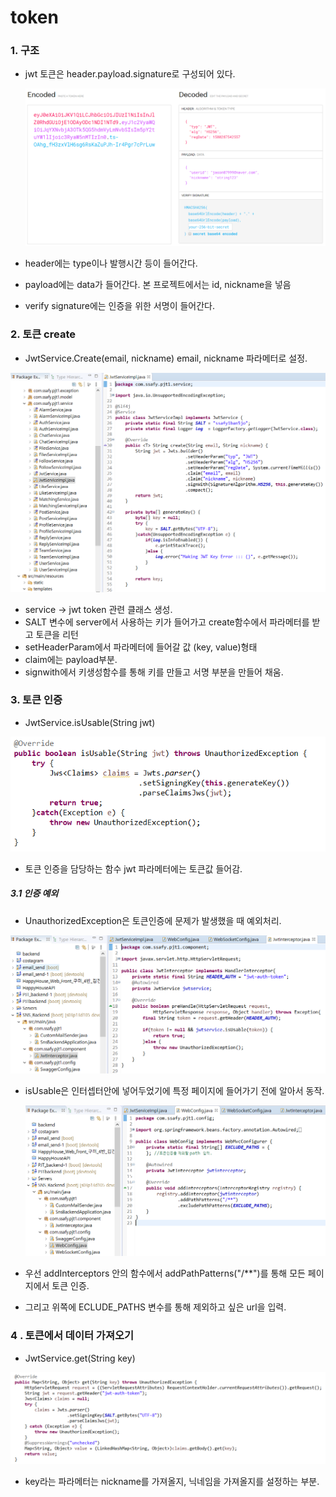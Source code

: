 # token

### 1. 구조

- jwt 토큰은 header.payload.signature로 구성되어 있다.

  ![token1](../images/token1.PNG)

- header에는 type이나 발행시간 등이 들어간다.

- payload에는 data가 들어간다. 본 프로젝트에서는 id, nickname을 넣음

- verify signature에는 인증을 위한 서명이 들어간다.



### 2. 토큰 create

- JwtService.Create(email, nickname)  email, nickname 파라메터로 설정.

![token2](../images/token2.PNG)

- service -> jwt token 관련 클래스 생성.
- SALT 변수에 server에서 사용하는 키가 들어가고 create함수에서 파라메터를 받고 토큰을 리턴
- setHeaderParam에서 파라메터에 들어갈 값 (key, value)형태
- claim에는 payload부분.
- signwith에서 키생성함수를 통해 키를 만들고 서명 부분을 만들어 채움.



### 3. 토큰 인증

- JwtService.isUsable(String jwt)

![token3](../images/token3.PNG)

- 토큰 인증을 담당하는 함수 jwt 파라메터에는 토큰값 들어감.

##### 3.1 인증 예외

- UnauthorizedException은 토큰인증에 문제가 발생했을 때 예외처리.

![token5](../images/token5.PNG)

- isUsable은 인터셉터안에 넣어두었기에 특정 페이지에 들어가기 전에 알아서 동작.

  ![token6](../images/token6.PNG)

- 우선 addInterceptors 안의 함수에서 addPathPatterns("/**")를 통해 모든 페이지에서 토큰 인증.

- 그리고 위쪽에 ECLUDE_PATHS 변수를 통해 제외하고 싶은 url을 입력.



### 4 . 토큰에서 데이터 가져오기

- JwtService.get(String key)

![token4](../images/token4.PNG)

- key라는 파라메터는 nickname를 가져올지, 닉네임을 가져올지를 설정하는 부분. 